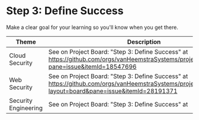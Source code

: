 # Step 3: Define Success

Make a clear goal for your learning so you'll know when you get there.

| Theme | Description |
| -- | -- |
| Cloud Security | See on Project Board: "Step 3: Define Success" at https://github.com/orgs/vanHeemstraSystems/projects/9/views/1?pane=issue&itemId=18547696 |
| Web Security | See on Project Board: "Step 3: Define Success" at https://github.com/orgs/vanHeemstraSystems/projects/16/views/1?layout=board&pane=issue&itemId=28191371 |
| Security Engineering | See on Project Board: "Step 3: Define Success" at  |
